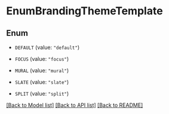# EnumBrandingThemeTemplate

## Enum


* `DEFAULT` (value: `"default"`)

* `FOCUS` (value: `"focus"`)

* `MURAL` (value: `"mural"`)

* `SLATE` (value: `"slate"`)

* `SPLIT` (value: `"split"`)


[[Back to Model list]](../README.md#documentation-for-models) [[Back to API list]](../README.md#documentation-for-api-endpoints) [[Back to README]](../README.md)


